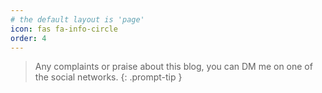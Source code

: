 ```yaml
---
# the default layout is 'page'
icon: fas fa-info-circle
order: 4
---
```


> Any complaints or praise about this blog, you can DM me on one of the social networks.
{: .prompt-tip }

